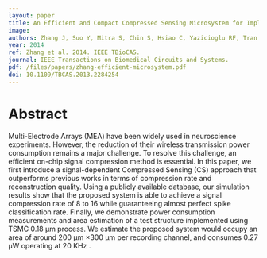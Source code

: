 ```yaml
---
layout: paper
title: An Efficient and Compact Compressed Sensing Microsystem for Implantable Neural Recordings
image:
authors: Zhang J, Suo Y, Mitra S, Chin S, Hsiao C, Yazicioglu RF, Tran TD, Etienne-Cummings R.
year: 2014
ref: Zhang et al. 2014. IEEE TBioCAS.
journal: IEEE Transactions on Biomedical Circuits and Systems.
pdf: /files/papers/zhang-efficient-microsystem.pdf
doi: 10.1109/TBCAS.2013.2284254
---
```


# Abstract
Multi-Electrode Arrays (MEA) have been widely used in neuroscience experiments. However, the reduction of their wireless transmission power consumption remains a major challenge. To resolve this challenge, an efficient on-chip signal compression method is essential. In this paper, we first introduce a signal-dependent Compressed Sensing (CS) approach that outperforms previous works in terms of compression rate and reconstruction quality. Using a publicly available database, our simulation results show that the proposed system is able to achieve a signal compression rate of 8 to 16 while guaranteeing almost perfect spike classification rate. Finally, we demonstrate power consumption measurements and area estimation of a test structure implemented using TSMC 0.18 μm process. We estimate the proposed system would occupy an area of around 200 μm ×300 μm per recording channel, and consumes 0.27 μW operating at 20 KHz .

